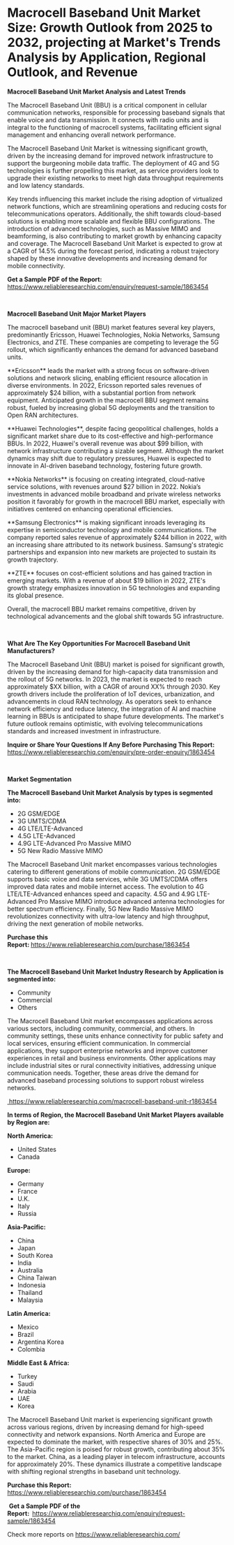 <p><h1>Macrocell Baseband Unit Market Size: Growth Outlook from 2025 to 2032, projecting at Market's Trends Analysis by Application, Regional Outlook, and Revenue</h1></p><p><strong>Macrocell Baseband Unit Market Analysis and Latest Trends</strong></p>
<p><p>The Macrocell Baseband Unit (BBU) is a critical component in cellular communication networks, responsible for processing baseband signals that enable voice and data transmission. It connects with radio units and is integral to the functioning of macrocell systems, facilitating efficient signal management and enhancing overall network performance. </p><p>The Macrocell Baseband Unit Market is witnessing significant growth, driven by the increasing demand for improved network infrastructure to support the burgeoning mobile data traffic. The deployment of 4G and 5G technologies is further propelling this market, as service providers look to upgrade their existing networks to meet high data throughput requirements and low latency standards. </p><p>Key trends influencing this market include the rising adoption of virtualized network functions, which are streamlining operations and reducing costs for telecommunications operators. Additionally, the shift towards cloud-based solutions is enabling more scalable and flexible BBU configurations. The introduction of advanced technologies, such as Massive MIMO and beamforming, is also contributing to market growth by enhancing capacity and coverage. The Macrocell Baseband Unit Market is expected to grow at a CAGR of 14.5% during the forecast period, indicating a robust trajectory shaped by these innovative developments and increasing demand for mobile connectivity.</p></p>
<p><strong>Get a Sample PDF of the Report:&nbsp;</strong> <a href="https://www.reliableresearchiq.com/enquiry/request-sample/1863454?utm_campaign=2202&utm_medium=2&utm_source=Github&utm_content=ia&utm_term=27032025&utm_id=macrocell-baseband-unit">https://www.reliableresearchiq.com/enquiry/request-sample/1863454</a></p>
<p>&nbsp;</p>
<p><strong>Macrocell Baseband Unit Major Market Players</strong></p>
<p><p>The macrocell baseband unit (BBU) market features several key players, predominantly Ericsson, Huawei Technologies, Nokia Networks, Samsung Electronics, and ZTE. These companies are competing to leverage the 5G rollout, which significantly enhances the demand for advanced baseband units.</p><p>**Ericsson** leads the market with a strong focus on software-driven solutions and network slicing, enabling efficient resource allocation in diverse environments. In 2022, Ericsson reported sales revenues of approximately $24 billion, with a substantial portion from network equipment. Anticipated growth in the macrocell BBU segment remains robust, fueled by increasing global 5G deployments and the transition to Open RAN architectures.</p><p>**Huawei Technologies**, despite facing geopolitical challenges, holds a significant market share due to its cost-effective and high-performance BBUs. In 2022, Huawei's overall revenue was about $99 billion, with network infrastructure contributing a sizable segment. Although the market dynamics may shift due to regulatory pressures, Huawei is expected to innovate in AI-driven baseband technology, fostering future growth.</p><p>**Nokia Networks** is focusing on creating integrated, cloud-native service solutions, with revenues around $27 billion in 2022. Nokia’s investments in advanced mobile broadband and private wireless networks position it favorably for growth in the macrocell BBU market, especially with initiatives centered on enhancing operational efficiencies.</p><p>**Samsung Electronics** is making significant inroads leveraging its expertise in semiconductor technology and mobile communications. The company reported sales revenue of approximately $244 billion in 2022, with an increasing share attributed to its network business. Samsung's strategic partnerships and expansion into new markets are projected to sustain its growth trajectory.</p><p>**ZTE** focuses on cost-efficient solutions and has gained traction in emerging markets. With a revenue of about $19 billion in 2022, ZTE's growth strategy emphasizes innovation in 5G technologies and expanding its global presence.</p><p>Overall, the macrocell BBU market remains competitive, driven by technological advancements and the global shift towards 5G infrastructure.</p></p>
<p>&nbsp;</p>
<p><strong>What Are The Key Opportunities For Macrocell Baseband Unit Manufacturers?</strong></p>
<p><p>The Macrocell Baseband Unit (BBU) market is poised for significant growth, driven by the increasing demand for high-capacity data transmission and the rollout of 5G networks. In 2023, the market is expected to reach approximately $XX billion, with a CAGR of around XX% through 2030. Key growth drivers include the proliferation of IoT devices, urbanization, and advancements in cloud RAN technology. As operators seek to enhance network efficiency and reduce latency, the integration of AI and machine learning in BBUs is anticipated to shape future developments. The market's future outlook remains optimistic, with evolving telecommunications standards and increased investment in infrastructure.</p></p>
<p><strong>Inquire or Share Your Questions If Any Before Purchasing This Report:</strong> <a href="https://www.reliableresearchiq.com/enquiry/pre-order-enquiry/1863454?utm_campaign=2202&utm_medium=2&utm_source=Github&utm_content=ia&utm_term=27032025&utm_id=macrocell-baseband-unit">https://www.reliableresearchiq.com/enquiry/pre-order-enquiry/1863454</a></p>
<p>&nbsp;</p>
<p><strong>Market Segmentation</strong></p>
<p><strong>The Macrocell Baseband Unit Market Analysis by types is segmented into:</strong></p>
<p><ul><li>2G GSM/EDGE</li><li>3G UMTS/CDMA</li><li>4G LTE/LTE-Advanced</li><li>4.5G LTE-Advanced</li><li>4.9G LTE-Advanced Pro Massive MIMO</li><li>5G New Radio Massive MIMO</li></ul></p>
<p><p>The Macrocell Baseband Unit market encompasses various technologies catering to different generations of mobile communication. 2G GSM/EDGE supports basic voice and data services, while 3G UMTS/CDMA offers improved data rates and mobile internet access. The evolution to 4G LTE/LTE-Advanced enhances speed and capacity. 4.5G and 4.9G LTE-Advanced Pro Massive MIMO introduce advanced antenna technologies for better spectrum efficiency. Finally, 5G New Radio Massive MIMO revolutionizes connectivity with ultra-low latency and high throughput, driving the next generation of mobile networks.</p></p>
<p><strong>Purchase this Report:&nbsp;</strong><a href="https://www.reliableresearchiq.com/purchase/1863454?utm_campaign=2202&utm_medium=2&utm_source=Github&utm_content=ia&utm_term=27032025&utm_id=macrocell-baseband-unit">https://www.reliableresearchiq.com/purchase/1863454</a></p>
<p>&nbsp;</p>
<p><strong>The Macrocell Baseband Unit Market Industry Research by Application is segmented into:</strong></p>
<p><ul><li>Community</li><li>Commercial</li><li>Others</li></ul></p>
<p><p>The Macrocell Baseband Unit market encompasses applications across various sectors, including community, commercial, and others. In community settings, these units enhance connectivity for public safety and local services, ensuring efficient communication. In commercial applications, they support enterprise networks and improve customer experiences in retail and business environments. Other applications may include industrial sites or rural connectivity initiatives, addressing unique communication needs. Together, these areas drive the demand for advanced baseband processing solutions to support robust wireless networks.</p></p>
<p><a href="https://www.reliableresearchiq.com/macrocell-baseband-unit-r1863454?utm_campaign=2202&utm_medium=2&utm_source=Github&utm_content=ia&utm_term=27032025&utm_id=macrocell-baseband-unit">&nbsp;https://www.reliableresearchiq.com/macrocell-baseband-unit-r1863454</a></p>
<p><strong>In terms of Region, the Macrocell Baseband Unit Market Players available by Region are:</strong></p>
<p>
    <p> <strong> North America: </strong>
        <ul>
            <li>United States</li>
            <li>Canada</li>
        </ul>
        </p> 
    <p> <strong> Europe: </strong>
        <ul>
            <li>Germany</li>
            <li>France</li>
            <li>U.K.</li>
            <li>Italy</li>
            <li>Russia</li>
        </ul>
        </p> 
    <p> <strong> Asia-Pacific: </strong>
        <ul>
            <li>China</li>
            <li>Japan</li>
            <li>South Korea</li>
            <li>India</li>
            <li>Australia</li>
            <li>China Taiwan</li>
            <li>Indonesia</li>
            <li>Thailand</li>
            <li>Malaysia</li>
        </ul>
        </p> 
    <p> <strong> Latin America: </strong>
        <ul>
            <li>Mexico</li>
            <li>Brazil</li>
            <li>Argentina Korea</li>
            <li>Colombia</li>
        </ul>
        </p> 
    <p> <strong> Middle East & Africa: </strong>
        <ul>
            <li>Turkey</li>
            <li>Saudi</li>
            <li>Arabia</li>
            <li>UAE</li>
            <li>Korea</li>
        </ul>
    </p>
    </p>
<p><p>The Macrocell Baseband Unit market is experiencing significant growth across various regions, driven by increasing demand for high-speed connectivity and network expansions. North America and Europe are expected to dominate the market, with respective shares of 30% and 25%. The Asia-Pacific region is poised for robust growth, contributing about 35% to the market. China, as a leading player in telecom infrastructure, accounts for approximately 20%. These dynamics illustrate a competitive landscape with shifting regional strengths in baseband unit technology.</p></p>
<p><strong>Purchase this Report: </strong><a href="https://www.reliableresearchiq.com/purchase/1863454?utm_campaign=2202&utm_medium=2&utm_source=Github&utm_content=ia&utm_term=27032025&utm_id=macrocell-baseband-unit">https://www.reliableresearchiq.com/purchase/1863454</a></p>
<p>&nbsp;<strong>Get a Sample PDF of the Report:&nbsp;&nbsp;</strong><a href="https://www.reliableresearchiq.com/enquiry/request-sample/1863454?utm_campaign=2202&utm_medium=2&utm_source=Github&utm_content=ia&utm_term=27032025&utm_id=macrocell-baseband-unit">https://www.reliableresearchiq.com/enquiry/request-sample/1863454</a></p>
<p><strong></strong></p>
<p>Check more reports on <a href="https://www.reliableresearchiq.com/?utm_campaign=2202&utm_medium=2&utm_source=Github&utm_content=ia&utm_term=27032025&utm_id=macrocell-baseband-unit">https://www.reliableresearchiq.com/</a></p>